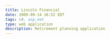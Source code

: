 ```yaml
---
title: Lincoln Financial
date: 2009-09-14 16:52 EDT
tags: c#, asp.net
type: web application
description: Retirement planning application
---
```



